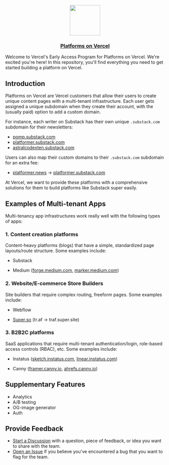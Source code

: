 <p align="center">
  <a href="https://vercel.com">
    <img src="https://assets.vercel.com/image/upload/v1588805858/repositories/vercel/logo.png" height="96">
    <h3 align="center">Platforms on Vercel</h3>
  </a>
</p>

Welcome to Vercel's Early Access Program for Platforms on Vercel. We're excited you're here! In this repository, you'll find everything you need to get started building a platform on Vercel.

## Introduction

Platforms on Vercel are Vercel customers that allow their users to create unique content pages with a multi-tenant infrastructure. Each user gets assigned a unique subdomain when they create their account, with the (usually paid) option to add a custom domain.

For instance, each writer on Substack has their own unique `.substack.com` subdomain for their newsletters:

- [pomp.substack.com](http://pomp.substack.com/)
- [platformer.substack.com](http://platformer.substack.com/)
- [astralcodexten.substack.com](http://astralcodexten.substack.com/)

Users can also map their custom domains to their `.substack.com` subdomain for an extra fee:

- [platformer.news](http://platformer.news) → [platformer.substack.com](http://platformer.substack.com/)

At Vercel, we want to provide these platforms with a comprehensive solutions for them to build platforms like Substack super easily.

## Examples of Multi-tenant Apps

Multi-tenancy app infrastructures work really well with the following types of apps:

### 1. Content creation platforms

Content-heavy platforms (blogs) that have a simple, standardized page layouts/route structure. Some examples include:

- Substack

- Medium ([forge.medium.com](http://forge.medium.com/), [marker.medium.com](https://marker.medium.com/))

### 2. Website/E-commerce Store Builders

Site builders that require complex routing, freeform pages. Some examples include:

- Webflow

- [Super.so](http://super.so) (tr.af → traf.super.site)

### 3. B2B2C platforms

SaaS applications that require multi-tenant authentication/login, role-based access controls (RBAC), etc. Some examples include:

- Instatus ([sketch.instatus.com](http://sketch.instatus.com/), [linear.instatus.com](http://linear.instatus.com/))

- Canny ([framer.canny.io](https://framer.canny.io/), [ahrefs.canny.io](http://ahrefs.canny.io/))

## Supplementary Features

- Analytics
- A/B testing
- OG-image generator
- Auth

## Provide Feedback

- [Start a Discussion](https://github.com/vercel-customer-feedback/platforms/discussions) with a question, piece of feedback, or idea you want to share with the team.
- [Open an Issue](https://github.com/vercel-customer-feedback/platforms/issues) if you believe you've encountered a bug that you want to flag for the team.
